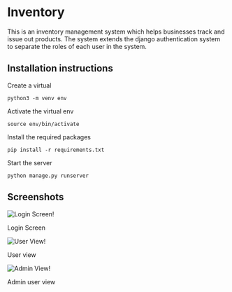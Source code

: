 # Inventory
This is an inventory management system which helps businesses track and issue out products.
The system extends the django authentication system to separate the roles of each user in the system.

## Installation instructions
Create a virtual 

```python3 -m venv env```

Activate the virtual env

```source env/bin/activate```

Install the required packages

```pip install -r requirements.txt```

Start the server

```python manage.py runserver```

## Screenshots
![Login Screen!](sys/login.PNG "System login screen")

Login Screen

![User View!](sys/user_view.PNG "Normal user view")

User view

![Admin View!](sys/admin_view.PNG "Admin user view")

Admin user view